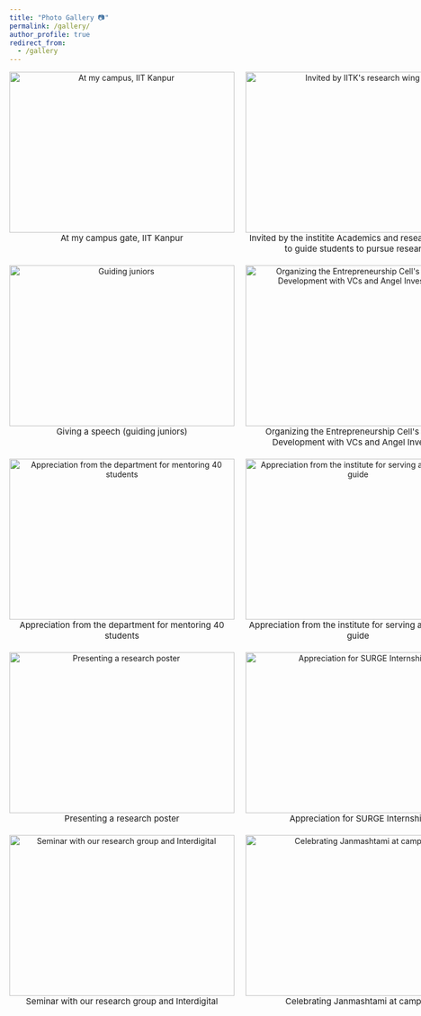 ```yaml
---
title: "Photo Gallery 📷"
permalink: /gallery/
author_profile: true
redirect_from:
  - /gallery
---
```


<div style="display: grid; grid-template-columns: repeat(2, 1fr); gap: 20px;">

  <div style="text-align: center;">
    <img src="https://mbh1234.github.io/keerthana.github.io/images/gate.png" width="400px" height="286px" alt="At my campus, IIT Kanpur">
    <br>
    <span style="font-size: 15px;">
      <a href="YOUR_LINK_HERE" style="text-decoration: none; color: inherit;">At my campus gate, IIT Kanpur</a>
    </span>
  </div>

  <div style="text-align: center;">
    <img src="https://mbh1234.github.io/keerthana.github.io/images/anc_invite.png" width="400px" height="286px" alt="Invited by IITK's research wing">
    <br>
    <span style="font-size: 15px;">
      <a href="YOUR_LINK_HERE" style="text-decoration: none; color: inherit;">Invited by the institite Academics and research council to guide students to pursue research</a>
    </span>
  </div>

  <div style="text-align: center;">
    <img src="https://mbh1234.github.io/keerthana.github.io/images/speech.png" width="400px" height="286px" alt="Guiding juniors">
    <br>
    <span style="font-size: 15px;">
      <a href="YOUR_LINK_HERE" style="text-decoration: none; color: inherit;">Giving a speech (guiding juniors) </a>
    </span>
  </div>

  <div style="text-align: center;">
    <img src="https://mbh1234.github.io/keerthana.github.io/images/ecell.png" width="400px" height="286px" alt="Organizing the Entrepreneurship Cell's Startup Development with VCs and Angel Investors">
    <br>
    <span style="font-size: 15px;">
      <a href="YOUR_LINK_HERE" style="text-decoration: none; color: inherit;">Organizing the Entrepreneurship Cell's Startup Development with VCs and Angel Investors</a>
    </span>
  </div>

  <div style="text-align: center;">
    <img src="https://mbh1234.github.io/keerthana.github.io/images/eea.png" width="400px" height="286px" alt="Appreciation from the department for mentoring 40 students">
    <br>
    <span style="font-size: 15px;">
      <a href="YOUR_LINK_HERE" style="text-decoration: none; color: inherit;">Appreciation from the department for mentoring 40 students</a>
    </span>
  </div>

  <div style="text-align: center;">
    <img src="https://mbh1234.github.io/keerthana.github.io/images/sg.png" width="400px" height="286px" alt="Appreciation from the institute for serving as a Student guide">
    <br>
    <span style="font-size: 15px;">
      <a href="YOUR_LINK_HERE" style="text-decoration: none; color: inherit;">Appreciation from the institute for serving as a Student guide</a>
    </span>
  </div>

  <div style="text-align: center;">
    <img src="https://mbh1234.github.io/keerthana.github.io/images/poster.png" width="400px" height="286px" alt="Presenting a research poster">
    <br>
    <span style="font-size: 15px;">
      <a href="YOUR_LINK_HERE" style="text-decoration: none; color: inherit;">Presenting a research poster</a>
    </span>
  </div>

  <div style="text-align: center;">
    <img src="https://mbh1234.github.io/keerthana.github.io/images/surge_cert.png" width="400px" height="286px" alt="Appreciation for SURGE Internship">
    <br>
    <span style="font-size: 15px;">
      <a href="YOUR_LINK_HERE" style="text-decoration: none; color: inherit;">Appreciation for SURGE Internship</a>
    </span>
  </div>

  <div style="text-align: center;">
    <img src="https://mbh1234.github.io/keerthana.github.io/images/interdigital.png" width="400px" height="286px" alt="Seminar with our research group and Interdigital">
    <br>
    <span style="font-size: 15px;">
      <a href="YOUR_LINK_HERE" style="text-decoration: none; color: inherit;">Seminar with our research group and Interdigital</a>
    </span>
  </div>

  <div style="text-align: center;">
    <img src="https://mbh1234.github.io/keerthana.github.io/images/krishna.png" width="400px" height="286px" alt="Celebrating Janmashtami at campus">
    <br>
    <span style="font-size: 15px;">
      <a href="YOUR_LINK_HERE" style="text-decoration: none; color: inherit;">Celebrating Janmashtami at campus</a>
    </span>
  </div>

</div>
